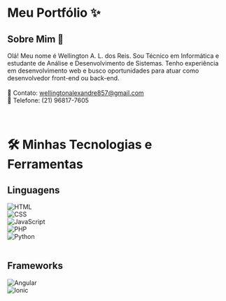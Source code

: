# Meu Portfólio ✨<br>
## Sobre Mim 📌<br>
Olá! Meu nome é Wellington A. L. dos Reis. Sou Técnico em Informática e estudante de Análise e Desenvolvimento de Sistemas. Tenho experiência em desenvolvimento web e busco oportunidades para atuar como desenvolvedor front-end ou back-end.
<br>
<br>
📧 Contato: wellingtonalexandre857@gmail.com<br>
📱 Telefone: (21) 96817-7605<br>
<br>
<br>
# 🛠️ Minhas Tecnologias e Ferramentas<br>
## Linguagens<br>
![HTML](https://cdn.jsdelivr.net/gh/devicons/devicon/icons/html5/html5-original.svg=40x40) <br>
![CSS](https://cdn.jsdelivr.net/gh/devicons/devicon/icons/css3/css3-original.svg=40x40) <br>
![JavaScript](https://cdn.jsdelivr.net/gh/devicons/devicon/icons/javascript/javascript-original.svg=40x40) <br>
![PHP](https://cdn.jsdelivr.net/gh/devicons/devicon/icons/php/php-original.svg=40x40) <br>
![Python](https://cdn.jsdelivr.net/gh/devicons/devicon/icons/python/python-original.svg=40x40) <br>
<br>
## Frameworks <br>
![Angular](https://cdn.jsdelivr.net/gh/devicons/devicon/icons/angularjs/angularjs-original.svg=40x40) <br>
![Ionic](https://cdn.jsdelivr.net/gh/devicons/devicon/icons/ionic/ionic-original.svg=40x40) <br>

